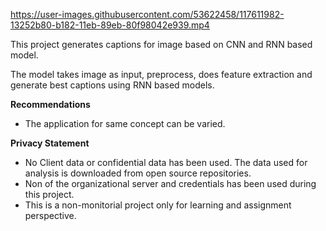 
https://user-images.githubusercontent.com/53622458/117611982-13252b80-b182-11eb-89eb-80f98042e939.mp4

This project generates captions for image based on CNN and RNN based model. 

The model takes image as input, preprocess, does feature extraction and generate best captions using RNN based models.

<b>Recommendations</b>

* The application for same concept can be varied.


<b>Privacy Statement</b>
* No Client data or confidential data has been used. The data used for analysis is downloaded from open source repositories.
* Non of the organizational server and credentials has been used during this project.
* This is a non-monitorial project only for learning and assignment perspective.

